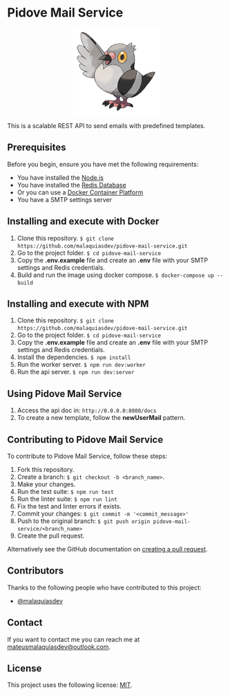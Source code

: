 # Pidove Mail Service

<p align="center">
  <img width="200" height="auto" src=".github/logo.png"/>
</p>

This is a scalable REST API to send emails with predefined templates.

## Prerequisites

Before you begin, ensure you have met the following requirements:

- You have installed the [Node.js](https://nodejs.org/en/)
- You have installed the [Redis Database](https://redis.io)
- Or you can use a [Docker Container Platform](https://www.docker.com)
- You have a SMTP settings server

## Installing and execute with Docker

1. Clone this repository. `$ git clone https://github.com/malaquiasdev/pidove-mail-service.git`
2. Go to the project folder. `$ cd pidove-mail-service`
3. Copy the **.env.example** file and create an **.env** file with your SMTP settings and Redis credentials.
4. Build and run the image using docker compose. `$ docker-compose up --build`

## Installing and execute with NPM

1. Clone this repository. `$ git clone https://github.com/malaquiasdev/pidove-mail-service.git`
2. Go to the project folder. `$ cd pidove-mail-service`
3. Copy the **.env.example** file and create an **.env** file with your SMTP settings and Redis credentials.
4. Install the dependencies. `$ npm install`
5. Run the worker server. `$ npm run dev:worker`
6. Run the api server. `$ npm run dev:server`

## Using Pidove Mail Service

1. Access the api doc in: `http://0.0.0.0:8080/docs`
2. To create a new template, follow the **newUserMail** pattern.

## Contributing to Pidove Mail Service

To contribute to Pidove Mail Service, follow these steps:

1. Fork this repository.
2. Create a branch: `$ git checkout -b <branch_name>`.
3. Make your changes.
4. Run the test suite: `$ npm run test`
5. Run the linter suite: `$ npm run lint`
6. Fix the test and linter errors if exists.
7. Commit your changes: `$ git commit -m '<commit_message>'`
8. Push to the original branch: `$ git push origin pidove-mail-service/<branch_name>`
9. Create the pull request.

Alternatively see the GitHub documentation on [creating a pull request](https://help.github.com/en/github/collaborating-with-issues-and-pull-requests/creating-a-pull-request).

## Contributors

Thanks to the following people who have contributed to this project:

- [@malaquiasdev](https://github.com/malaquiasdev)

## Contact

If you want to contact me you can reach me at <mateusmalaquiasdev@outlook.com>.

## License

This project uses the following license: [MIT](https://github.com/malaquiasdev/pidove-mail-service/blob/master/LICENSE).
